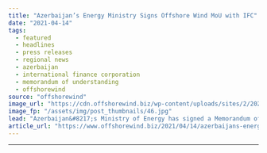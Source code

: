 ```yaml
---
title: "Azerbaijan’s Energy Ministry Signs Offshore Wind MoU with IFC"
date: "2021-04-14"
tags: 
  - featured
  - headlines
  - press releases
  - regional news
  - azerbaijan
  - international finance corporation
  - memorandum of understanding
  - offshorewind
source: "offshorewind"
image_url: "https://cdn.offshorewind.biz/wp-content/uploads/sites/2/2021/04/14152003/azerb.jpg"
image_fp: "/assets/img/post_thumbnails/46.jpg"
lead: "Azerbaijan&#8217;s Ministry of Energy has signed a Memorandum of Understanding (MOU) with the International"
article_url: "https://www.offshorewind.biz/2021/04/14/azerbaijans-energy-ministry-signs-offshore-wind-mou-with-ifc/"
---
```


---
